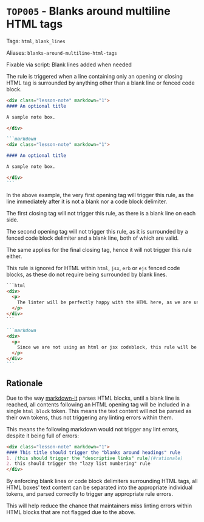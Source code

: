 # `TOP005` - Blanks around multiline HTML tags

Tags: `html`, `blank_lines`

Aliases: `blanks-around-multiline-html-tags`

Fixable via script: Blank lines added when needed

The rule is triggered when a line containing only an opening or closing HTML tag is surrounded by anything other than a blank line or fenced code block.

````markdown
<div class="lesson-note" markdown="1">
#### An optional title

A sample note box.

</div>

```markdown
<div class="lesson-note" markdown="1">

#### An optional title

A sample note box.

</div>
```
````

In the above example, the very first opening tag will trigger this rule, as the line immediately after it is not a blank nor a code block delimiter.

The first closing tag will not trigger this rule, as there is a blank line on each side.

The second opening tag will not trigger this rule, as it is surrounded by a fenced code block delimiter and a blank line, both of which are valid.

The same applies for the final closing tag, hence it will not trigger this rule either.

This rule is ignored for HTML within `html`, `jsx`, `erb` or `ejs` fenced code blocks, as these do not require being surrounded by blank lines.

````html
```html
<div>
  <p>
    The linter will be perfectly happy with the HTML here, as we are using an html code block.
  </p>
</div>
```
````

````markdown
```markdown
<div>
  <p>
    Since we are not using an html or jsx codeblock, this rule will be triggered. highlighting all four tags.
  </p>
</div>
```
````

## Rationale

Due to the way [markdown-it](https://github.com/markdown-it/markdown-it) parses HTML blocks, until a blank line is reached, all contents following an HTML opening tag will be included in a single `html_block` token. This means the text content will not be parsed as their own tokens, thus not triggering any linting errors within them.

This means the following markdown would not trigger any lint errors, despite it being full of errors:

```markdown
<div class="lesson-note" markdown="1">
#### This title should trigger the "blanks around headings" rule
1. [this should trigger the "descriptive links" rule](#rationale)
2. this should trigger the "lazy list numbering" rule
</div>
```

By enforcing blank lines or code block delimiters surrounding HTML tags, all HTML boxes' text content can be separated into the appropriate individual tokens, and parsed correctly to trigger any appropriate rule errors.

This will help reduce the chance that maintainers miss linting errors within HTML blocks that are not flagged due to the above.
